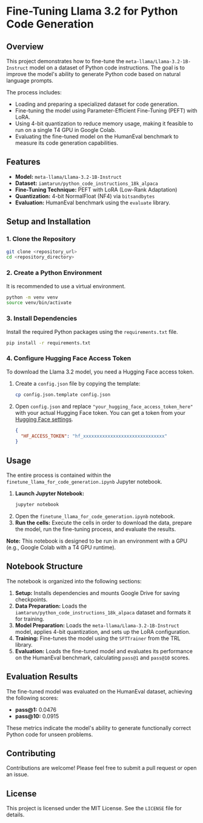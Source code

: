 # Fine-Tuning Llama 3.2 for Python Code Generation

## Overview

This project demonstrates how to fine-tune the `meta-llama/Llama-3.2-1B-Instruct` model on a dataset of Python code instructions. The goal is to improve the model's ability to generate Python code based on natural language prompts.

The process includes:
- Loading and preparing a specialized dataset for code generation.
- Fine-tuning the model using Parameter-Efficient Fine-Tuning (PEFT) with LoRA.
- Using 4-bit quantization to reduce memory usage, making it feasible to run on a single T4 GPU in Google Colab.
- Evaluating the fine-tuned model on the HumanEval benchmark to measure its code generation capabilities.

## Features

- **Model:** `meta-llama/Llama-3.2-1B-Instruct`
- **Dataset:** `iamtarun/python_code_instructions_18k_alpaca`
- **Fine-Tuning Technique:** PEFT with LoRA (Low-Rank Adaptation)
- **Quantization:** 4-bit NormalFloat (NF4) via `bitsandbytes`
- **Evaluation:** HumanEval benchmark using the `evaluate` library.

## Setup and Installation

### 1. Clone the Repository

```bash
git clone <repository_url>
cd <repository_directory>
```

### 2. Create a Python Environment

It is recommended to use a virtual environment.

```bash
python -m venv venv
source venv/bin/activate
```

### 3. Install Dependencies

Install the required Python packages using the `requirements.txt` file.

```bash
pip install -r requirements.txt
```

### 4. Configure Hugging Face Access Token

To download the Llama 3.2 model, you need a Hugging Face access token.

1.  Create a `config.json` file by copying the template:
    ```bash
    cp config.json.template config.json
    ```
2.  Open `config.json` and replace `"your_hugging_face_access_token_here"` with your actual Hugging Face token. You can get a token from your [Hugging Face settings](https://huggingface.co/settings/tokens).

    ```json
    {
      "HF_ACCESS_TOKEN": "hf_xxxxxxxxxxxxxxxxxxxxxxxxxxxxxx"
    }
    ```

## Usage

The entire process is contained within the `finetune_llama_for_code_generation.ipynb` Jupyter notebook.

1.  **Launch Jupyter Notebook:**
    ```bash
    jupyter notebook
    ```
2.  Open the `finetune_llama_for_code_generation.ipynb` notebook.
3.  **Run the cells:** Execute the cells in order to download the data, prepare the model, run the fine-tuning process, and evaluate the results.

**Note:** This notebook is designed to be run in an environment with a GPU (e.g., Google Colab with a T4 GPU runtime).

## Notebook Structure

The notebook is organized into the following sections:

1.  **Setup:** Installs dependencies and mounts Google Drive for saving checkpoints.
2.  **Data Preparation:** Loads the `iamtarun/python_code_instructions_18k_alpaca` dataset and formats it for training.
3.  **Model Preparation:** Loads the `meta-llama/Llama-3.2-1B-Instruct` model, applies 4-bit quantization, and sets up the LoRA configuration.
4.  **Training:** Fine-tunes the model using the `SFTTrainer` from the TRL library.
5.  **Evaluation:** Loads the fine-tuned model and evaluates its performance on the HumanEval benchmark, calculating `pass@1` and `pass@10` scores.

## Evaluation Results

The fine-tuned model was evaluated on the HumanEval dataset, achieving the following scores:

- **pass@1:** 0.0476
- **pass@10:** 0.0915

These metrics indicate the model's ability to generate functionally correct Python code for unseen problems.

## Contributing

Contributions are welcome! Please feel free to submit a pull request or open an issue.

## License

This project is licensed under the MIT License. See the `LICENSE` file for details.
